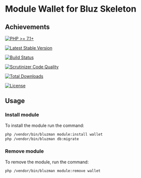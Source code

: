 # Module Wallet for Bluz Skeleton
## Achievements

[![PHP >= 7.1+](https://img.shields.io/packagist/php-v/bluzphp/module-wallet.svg?style=flat)](https://php.net/)

[![Latest Stable Version](https://img.shields.io/packagist/v/bluzphp/module-wallet.svg?label=version&style=flat)](https://packagist.org/packages/bluzphp/module-wallet)

[![Build Status](https://img.shields.io/travis/bluzphp/module-wallet/master.svg?style=flat)](https://travis-ci.org/bluzphp/module-wallet)

[![Scrutinizer Code Quality](https://img.shields.io/scrutinizer/g/bluzphp/module-wallet.svg?style=flat)](https://scrutinizer-ci.com/g/bluzphp/module-wallet/)

[![Total Downloads](https://img.shields.io/packagist/dt/bluzphp/module-wallet.svg?style=flat)](https://packagist.org/packages/bluzphp/module-wallet)

[![License](https://img.shields.io/packagist/l/bluzphp/module-wallet.svg?style=flat)](https://packagist.org/packages/bluzphp/module-wallet)

## Usage
### Install module
To install the module run the command:
  
```bash
php /vendor/bin/bluzman module:install wallet
php /vendor/bin/bluzman db:migrate
```

### Remove module
To remove the module, run the command:
    
```bash
php /vendor/bin/bluzman module:remove wallet
```
